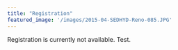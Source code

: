 ```yaml
---
title: "Registration"
featured_image: '/images/2015-04-SEDHYD-Reno-085.JPG'
---
```


Registration is currently not available. Test.
